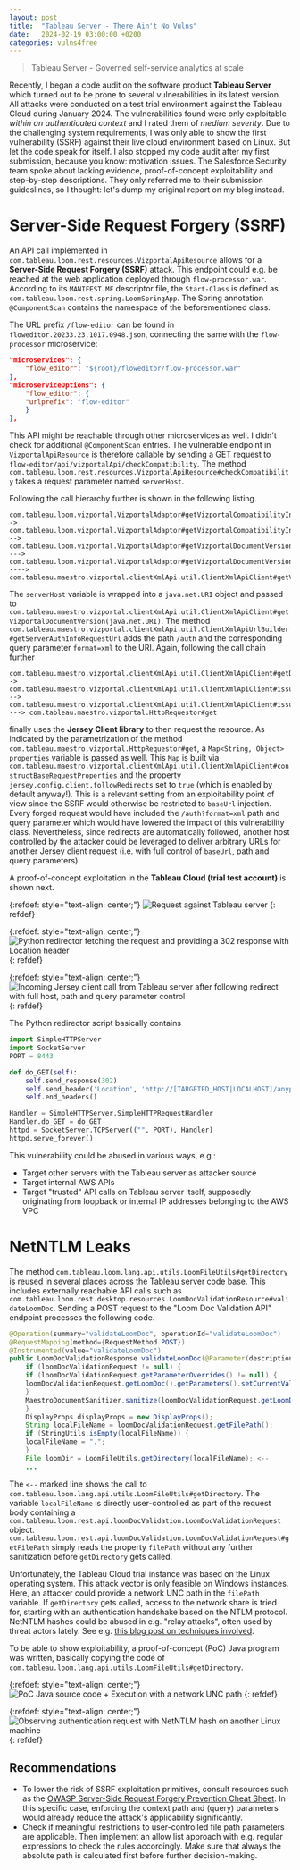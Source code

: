 ```yaml
---
layout: post
title:  "Tableau Server - There Ain't No Vulns"
date:   2024-02-19 03:00:00 +0200
categories: vulns4free
---
```


> Tableau Server - Governed self-service analytics at scale

Recently, I began a code audit on the software product **Tableau Server** which turned out to be prone to several vulnerabilities in its latest version. All attacks were conducted on a test trial environment against the Tableau Cloud during January 2024. The vulnerabilities found were only exploitable *within an authenticated context* and I rated them of *medium severity*. Due to the challenging system requirements, I was only able to show the first vulnerability (SSRF) against their live cloud environment based on Linux. But let the code speak for itself. I also stopped my code audit after my first submission, because you know: motivation issues. The Salesforce Security team spoke about lacking evidence, proof-of-concept exploitability and step-by-step descriptions. They only referred me to their submission guideslines, so I thought: let's dump my original report on my blog instead.


# Server-Side Request Forgery (SSRF)

An API call implemented in `com.tableau.loom.rest.resources.VizportalApiResource` allows for a **Server-Side Request Forgery (SSRF)** attack. This endpoint could e.g. be reached at the web application deployed through `flow-processor.war`. According to its `MANIFEST.MF` descriptor file, the `Start-Class` is defined as `com.tableau.loom.rest.spring.LoomSpringApp`. The Spring annotation `@ComponentScan` contains the namespace of the beforementioned class.

The URL prefix `/flow-editor` can be found in `floweditor.20233.23.1017.0948.json`, connecting the same with the `flow-processor` microservice:

```json
"microservices": {
    "flow_editor": "${root}/floweditor/flow-processor.war"
},
"microserviceOptions": {
    "flow_editor": {
    "urlprefix": "flow-editor"
    }
},
```

This API might be reachable through other microservices as well. I didn't check for additional `@ComponentScan` entries.
The vulnerable endpoint in `VizportalApiResource` is therefore callable by sending a GET request to `flow-editor/api/vizportalApi/checkCompatibility`. The method `com.tableau.loom.rest.resources.VizportalApiResource#checkCompatibility` takes a request parameter named `serverHost`.

Following the call hierarchy further is shown in the following listing.

```
com.tableau.loom.vizportal.VizportalAdaptor#getVizportalCompatibilityInfo
-> com.tableau.loom.vizportal.VizportalAdaptor#getVizportalCompatibilityInfo_aroundBody18
--> com.tableau.loom.vizportal.VizportalAdaptor#getVizportalDocumentVersion
---> com.tableau.loom.vizportal.VizportalAdaptor#getVizportalDocumentVersion_aroundBody16
----> com.tableau.maestro.vizportal.clientXmlApi.util.ClientXmlApiClient#getVizportalDocumentVersion(java.lang.String)
```

The `serverHost` variable is wrapped into a `java.net.URI` object and passed to `com.tableau.maestro.vizportal.clientXmlApi.util.ClientXmlApiClient#getVizportalDocumentVersion(java.net.URI)`. The method `com.tableau.maestro.vizportal.clientXmlApi.util.ClientXmlApiUrlBuilder#getServerAuthInfoRequestUrl` adds the path `/auth` and the corresponding query parameter `format=xml` to the URI. Again, following the call chain further

```
com.tableau.maestro.vizportal.clientXmlApi.util.ClientXmlApiClient#getDocumentVersion
-> com.tableau.maestro.vizportal.clientXmlApi.util.ClientXmlApiClient#issueGetRequestForUrlAndReadXmlResponse
--> com.tableau.maestro.vizportal.clientXmlApi.util.ClientXmlApiClient#issueGetRequestForUrl
---> com.tableau.maestro.vizportal.HttpRequestor#get
```
finally uses the **Jersey Client library** to then request the resource. As indicated by the parametrization of the method `com.tableau.maestro.vizportal.HttpRequestor#get`, a `Map<String, Object> properties` variable is passed as well. This `Map` is built via `com.tableau.maestro.vizportal.clientXmlApi.util.ClientXmlApiClient#constructBaseRequestProperties` and the property `jersey.config.client.followRedirects` set to `true` (which is enabled by default anyway!). This is a relevant setting from an exploitability point of view since the SSRF would otherwise be restricted to `baseUrl` injection. Every forged request would have included the `/auth?format=xml` path and query parameter which would have lowered the impact of this vulnerability class. Nevertheless, since redirects are automatically followed, another host controlled by the attacker could be leveraged to deliver arbitrary URLs for another Jersey client request (i.e. with full control of `baseUrl`, path and query parameters).

A proof-of-concept exploitation in the **Tableau Cloud (trial test account)** is shown next.

{:refdef: style="text-align: center;"}
![Request against Tableau server](/assets/images/tableau/ssrf_request.png)
{: refdef}

{:refdef: style="text-align: center;"}
![Python redirector fetching the request and providing a 302 response with Location header](/assets/images/tableau/python_redirector.png)
{: refdef}

{:refdef: style="text-align: center;"}
![Incoming Jersey client call from Tableau server after following redirect with full host, path and query parameter control](/assets/images/tableau/jersey_client.png)
{: refdef}

The Python redirector script basically contains
```python
import SimpleHTTPServer
import SocketServer
PORT = 8443

def do_GET(self):
    self.send_response(302)
    self.send_header('Location', 'http://[TARGETED_HOST|LOCALHOST]/anypath/iwant?withquery=params')
    self.end_headers()

Handler = SimpleHTTPServer.SimpleHTTPRequestHandler
Handler.do_GET = do_GET
httpd = SocketServer.TCPServer(("", PORT), Handler)
httpd.serve_forever()
```

This vulnerability could be abused in various ways, e.g.:

* Target other servers with the Tableau server as attacker source
* Target internal AWS APIs
* Target "trusted" API calls on Tableau server itself, supposedly originating from loopback or internal IP addresses belonging to the AWS VPC

# NetNTLM Leaks

The method `com.tableau.loom.lang.api.utils.LoomFileUtils#getDirectory` is reused in several places across the Tableau server code base. This includes externally reachable API calls such as `com.tableau.loom.rest.desktop.resources.LoomDocValidationResource#validateLoomDoc`. Sending a POST request to the "Loom Doc Validation API" endpoint processes the following code.

```java
@Operation(summary="validateLoomDoc", operationId="validateLoomDoc")
@RequestMapping(method={RequestMethod.POST})
@Instrumented(value="validateLoomDoc")
public LoomDocValidationResponse validateLoomDoc(@Parameter(description="docValidationRequest") @RequestBody LoomDocValidationRequest loomDocValidationRequest, HttpServletRequest request) throws LoomException {
    if (loomDocValidationRequest != null) {
    if (loomDocValidationRequest.getParameterOverrides() != null) {
    loomDocValidationRequest.getLoomDoc().getParameters().setCurrentValues(loomDocValidationRequest.getParameterOverrides());
    }
    MaestroDocumentSanitizer.sanitize(loomDocValidationRequest.getLoomDoc());
    }
    DisplayProps displayProps = new DisplayProps();
    String localFileName = loomDocValidationRequest.getFilePath();
    if (StringUtils.isEmpty(localFileName)) {
    localFileName = ".";
    }
    File loomDir = LoomFileUtils.getDirectory(localFileName); <--
	...
```

The `<--` marked line shows the call to `com.tableau.loom.lang.api.utils.LoomFileUtils#getDirectory`. The variable `localFileName` is directly user-controlled as part of the request body containing a `com.tableau.loom.rest.api.loomDocValidation.LoomDocValidationRequest` object. `com.tableau.loom.rest.api.loomDocValidation.LoomDocValidationRequest#getFilePath` simply reads the property `filePath` without any further sanitization before `getDirectory` gets called.

Unfortunately, the Tableau Cloud trial instance was based on the Linux operating system. This attack vector is only feasible on Windows instances. Here, an attacker could provide a network UNC path in the `filePath` variable. If `getDirectory` gets called, access to the network share is tried for, starting with an authentication handshake based on the NTLM protocol. NetNTLM hashes could be abused in e.g. "relay attacks", often used by threat actors lately. See e.g. [this blog post on techniques involved](https://trustedsec.com/blog/a-comprehensive-guide-on-relaying-anno-2022).

To be able to show exploitability, a proof-of-concept (PoC) Java program was written, basically copying the code of `com.tableau.loom.lang.api.utils.LoomFileUtils#getDirectory`.

{:refdef: style="text-align: center;"}
![PoC Java source code + Execution with a network UNC path](/assets/images/tableau/java_poc.png)
{: refdef}

{:refdef: style="text-align: center;"}
![Observing authentication request with NetNTLM hash on another Linux machine](/assets/images/tableau/ntlm_auth.png)
{: refdef}


## Recommendations
* To lower the risk of SSRF exploitation primitives, consult resources such as the [OWASP Server-Side Request Forgery Prevention Cheat Sheet](https://cheatsheetseries.owasp.org/cheatsheets/Server_Side_Request_Forgery_Prevention_Cheat_Sheet.html). In this specific case, enforcing the context path and (query) parameters would already reduce the attack's applicability significantly.
* Check if meaningful restrictions to user-controlled file path parameters are applicable. Then implement an allow list approach with e.g. regular expressions to check the rules accordingly. Make sure that always the absolute path is calculated first before further decision-making.